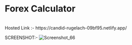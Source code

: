<H1>Forex Calculator</H1><br>
Hosted Link :- https://candid-rugelach-09bf95.netlify.app/ <br>

SCREENSHOT:- 
![Screenshot_66](https://github.com/rudrasingh001/Frontend-Forex-Calculator/assets/88509277/3c18ae4d-da7a-4c60-8fad-748595d0d070)

